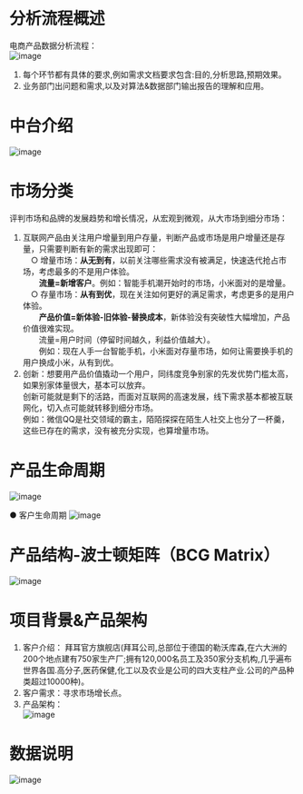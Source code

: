 # 分析流程概述
电商产品数据分析流程：  
![image](https://user-images.githubusercontent.com/43529683/133576885-c0140855-4e2c-4b94-bcb9-0c9d87ef36a5.png)

1. 每个环节都有具体的要求,例如需求文档要求包含:目的,分析思路,预期效果。  
2. 业务部门出问题和需求,以及对算法&数据部门输出报告的理解和应用。  

# 中台介绍
![image](https://user-images.githubusercontent.com/43529683/133576937-07495153-1402-434b-bd56-eadad602cf38.png)

# 市场分类
评判市场和品牌的发展趋势和增长情况，从宏观到微观，从大市场到细分市场：  
1. 互联网产品由关注用户增量到用户存量，判断产品或市场是用户增量还是存量，只需要判断有新的需求出现即可：  
&emsp;○ 增量市场：**从无到有**，以前关注哪些需求没有被满足，快速迭代抢占市场，考虑最多的不是用户体验。  
&emsp;&emsp;**流量=新增客户**。例如：智能手机潮开始时的市场，小米面对的是增量。  
&emsp;○ 存量市场：**从有到优**，现在关注如何更好的满足需求，考虑更多的是用户体验。  
&emsp;&emsp;**产品价值=新体验-旧体验-替换成本**，新体验没有突破性大幅增加，产品价值很难实现。  
&emsp;&emsp;流量=用户时间（停留时间越久，利益价值越大）。  
&emsp;&emsp;例如：现在人手一台智能手机，小米面对存量市场，如何让需要换手机的用户换成小米，从有到优。  
2. 创新：想要用产品价值撬动一个用户，同纬度竞争别家的先发优势门槛太高，如果别家体量很大，基本可以放弃。  
创新可能就是剩下的活路，而面对互联网的高速发展，线下需求基本都被互联网化，切入点可能就转移到细分市场。  
例如：微信QQ是社交领域的霸主，陌陌探探在陌生人社交上也分了一杯羹，这些已存在的需求，没有被充分实现，也算增量市场。  

# 产品生命周期
![image](https://user-images.githubusercontent.com/43529683/133577014-5ff3b9bf-ca5d-481b-b627-0869e93b948e.png)

● 客户生命周期
![image](https://user-images.githubusercontent.com/43529683/133577060-ec44c321-11ee-4759-b707-6009fc38797a.png)

# 产品结构-波士顿矩阵（BCG Matrix）
![image](https://user-images.githubusercontent.com/43529683/133577097-db635bb3-fb8f-4e6f-83aa-01e01699ef9e.png)

# 项目背景&产品架构
1. 客户介绍： 拜耳官方旗舰店(拜耳公司,总部位于德国的勒沃库森,在六大洲的200个地点建有750家生产厂;拥有120,000名员工及350家分支机构,几乎遍布世界各国.高分子,医药保健,化工以及农业是公司的四大支柱产业.公司的产品种类超过10000种)。  
2. 客户需求：寻求市场增长点。  
3. 产品架构：  
![image](https://user-images.githubusercontent.com/43529683/133570584-1b6bb26c-9a9e-46f5-ab0e-23a111515a66.png)

#  数据说明
![image](https://user-images.githubusercontent.com/43529683/133570630-665e098f-e442-4a80-92cf-f23f57d23b9d.png)

